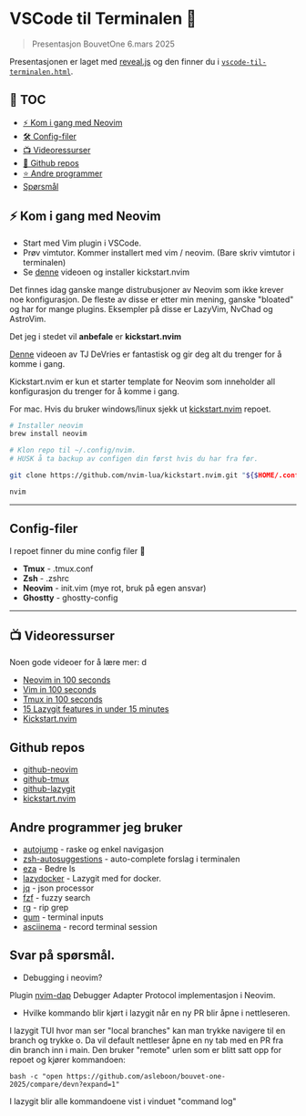 # VSCode til Terminalen 🚀

> Presentasjon BouvetOne 6.mars 2025

Presentasjonen er laget med [reveal.js](https://revealjs.com/) og den finner du i [`vscode-til-terminalen.html`](./vscode-til-terminalen.html).

## 📜 TOC

- [⚡ Kom i gang med Neovim](#kom-i-gang)
- [🛠️ Config-filer](#config)
- [📺 Videoressurser](#videos)
- [🐙 Github repos](#repos)
- [⭐️ Andre programmer](#other)
- [Spørsmål](#questions)

<a name='#kom-i-gang'></a>
## ⚡ Kom i gang med Neovim

- Start med Vim plugin i VSCode.
- Prøv vimtutor. Kommer installert med vim / neovim. (Bare skriv vimtutor i terminalen)
- Se [denne](https://www.youtube.com/watch?v=m8C0Cq9Uv9o) videoen og installer kickstart.nvim

Det finnes idag ganske mange distrubusjoner av Neovim som ikke krever noe konfigurasjon.
De fleste av disse er etter min mening, ganske "bloated" og har for mange plugins.
Eksempler på disse er LazyVim, NvChad og AstroVim.

Det jeg i stedet vil **anbefale** er **kickstart.nvim**


[Denne](https://www.youtube.com/watch?v=m8C0Cq9Uv9o) videoen av TJ DeVries er fantastisk og
gir deg alt du trenger for å komme i gang.

Kickstart.nvim er kun et starter template for Neovim som inneholder all konfigurasjon
du trenger for å komme i gang.

For mac. Hvis du bruker windows/linux sjekk ut [kickstart.nvim](https://github.com/nvim-lua/kickstart.nvim) repoet.

```bash
# Installer neovim
brew install neovim

# Klon repo til ~/.config/nvim.
# HUSK å ta backup av configen din først hvis du har fra før.

git clone https://github.com/nvim-lua/kickstart.nvim.git "${$HOME/.config}"/nvim

nvim

```

---

<a name='config'></a>
## Config-filer

I repoet finner du mine config filer 🙉

- **Tmux** - .tmux.conf
- **Zsh** - .zshrc
- **Neovim** - init.vim (mye rot, bruk på egen ansvar)
- **Ghostty** - ghostty-config

---

<a name='videos'></a>
## 📺 Videoressurser

Noen gode videoer for å lære mer:
d
- [Neovim in 100 seconds](https://www.youtube.com/watch?v=c4OyfL5o7DU)
- [Vim in 100 seconds](https://www.youtube.com/watch?v=-txKSRn0qeA)
- [Tmux in 100 seconds](ttps://www.youtube.com/watch?v=vtB1J_zCv8I)
- [15 Lazygit features in under 15 minutes](https://www.youtube.com/watch?v=CPLdltN7wgE&t=2s)
- [Kickstart.nvim](https://github.com/nvim-lua/kickstart.nvim)

<a name="repos"></a>
## Github repos

- [github-neovim](https://github.com/neovim/neovim)
- [github-tmux](https://github.com/tmux/tmux)
- [github-lazygit](https://github.com/jesseduffield/lazygit)
- [kickstart.nvim](https://github.com/nvim-lua/kickstart.nvim)

<a name="other"></a>
## Andre programmer jeg bruker

- [autojump](https://www.google.com/search?q=autojump+github&oq=autojump+github&gs_lcrp=EgZjaHJvbWUyBggAEEUYOTIGCAEQLhhA0gEINDQ4NWowajGoAgCwAgA&sourceid=chrome&ie=UTF-8) - raske og enkel navigasjon
- [zsh-autosuggestions](https://github.com/zsh-users/zsh-autosuggestions/blob/master/INSTALL.md) - auto-complete forslag i terminalen
- [eza](https://github.com/eza-community/eza) - Bedre ls
- [lazydocker](https://github.com/jesseduffield/lazydocker) - Lazygit med for docker.
- [jq](https://github.com/jqlang/jq) - json processor
- [fzf](https://github.com/junegunn/fzf) - fuzzy search
- [rg](https://github.com/BurntSushi/ripgrep) - rip grep
- [gum](https://github.com/charmbracelet/gum) - terminal inputs
- [asciinema](https://github.com/asciinema/asciinema) - record terminal session

<a name="questions"></a>
## Svar på spørsmål.

- Debugging i neovim?

Plugin [nvim-dap](https://github.com/mfussenegger/nvim-dap)
Debugger Adapter Protocol implementasjon i Neovim.

- Hvilke kommando blir kjørt i lazygit når en ny PR blir åpne i nettleseren.

I lazygit TUI hvor man ser "local branches" kan man trykke navigere til en branch og trykke o.
Da vil default nettleser åpne en ny tab med en PR fra din branch inn i main.
Den bruker "remote" urlen som er blitt satt opp for repoet og kjører kommandoen:
```
bash -c "open https://github.com/asleboon/bouvet-one-2025/compare/devn?expand=1"
```
I lazygit blir alle kommandoene vist i vinduet "command log"
